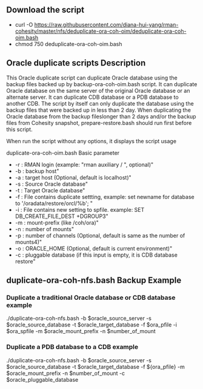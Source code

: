## Download the script

- curl -O https://raw.githubusercontent.com/diana-hui-yang/rman-cohesity/master/nfs/deduplicate-ora-coh-oim/deduplicate-ora-coh-oim.bash
- chmod 750 deduplicate-ora-coh-oim.bash

## Oracle duplicate scripts Description
This Oracle duplicate script can duplicate Oracle database using the backup files backed up by backup-ora-coh-oim.bash script. It can duplicate Oracle database on the same server of the original Oracle database or an alternate server. It can duplicate CDB database or a PDB database to another CDB. The script by itself can only duplicate the database using the backup files that were backed up in less than 2 day. When duplicating the Oracle database from the backup fileslonger than 2 days and/or the backup files from Cohesity snapshot, prepare-restore.bash should run first before this script. 

When run the script without any options, it displays the script usage

duplicate-ora-coh-oim.bash Basic parameter
- -r : RMAN login (example: \"rman auxiliary / \", optional)"
- -b : backup host" 
- -a : target host (Optional, default is localhost)"
- -s : Source Oracle database" 
- -t : Target Oracle database"
- -f : File contains duplicate settting, example: set newname for database to '/oradata/restore/orcl/%b'; "
- -i : File contains new setting to spfile. example: SET DB_CREATE_FILE_DEST +DGROUP3"
- -m : mount-prefix (like /coh/ora)"
- -n : number of mounts"
- -p : number of channels (Optional, default is same as the number of mounts4)"
- -o : ORACLE_HOME (Optional, default is current environment)"
- -c : pluggable database (if this input is empty, it is CDB database restore"

## duplicate-ora-coh-nfs.bash Backup Example
### Duplicate a traditional Oracle database or CDB database example
./duplicate-ora-coh-nfs.bash  -b $oracle_source_server -s $oracle_source_database -t $oracle_target_database -f $ora_pfile -i $ora_spfile -m  $oracle_mount_prefix -n $number_of_mount

### Duplicate a PDB database to a CDB example
./duplicate-ora-coh-nfs.bash -b $oracle_source_server -s $oracle_source_database -t $oracle_target_database -f ${ora_pfile} -m  $oracle_mount_prefix -n $number_of_mount -c $oracle_pluggable_database

